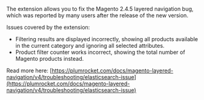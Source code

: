 The extension allows you to fix the Magento 2.4.5 layered navigation bug, which was reported by many users after the release of the new version.

Issues covered by the extension:
- Filtering results are displayed incorrectly, showing all products available in the current category and ignoring all selected attributes.
- Product filter counter works incorrect, showing the total number of Magento products instead.

Read more here: [https://plumrocket.com/docs/magento-layered-navigation/v4/troubleshooting/elasticsearch-issue](https://plumrocket.com/docs/magento-layered-navigation/v4/troubleshooting/elasticsearch-issue)
